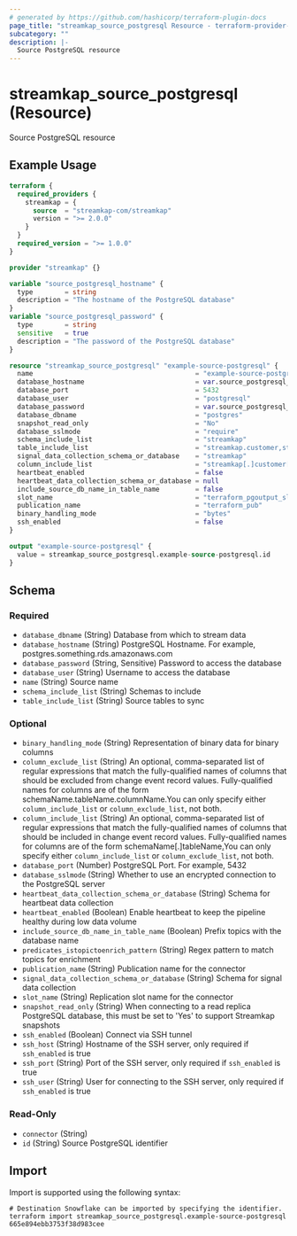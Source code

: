 ```yaml
---
# generated by https://github.com/hashicorp/terraform-plugin-docs
page_title: "streamkap_source_postgresql Resource - terraform-provider-streamkap"
subcategory: ""
description: |-
  Source PostgreSQL resource
---
```


# streamkap_source_postgresql (Resource)

Source PostgreSQL resource

## Example Usage

```terraform
terraform {
  required_providers {
    streamkap = {
      source  = "streamkap-com/streamkap"
      version = ">= 2.0.0"
    }
  }
  required_version = ">= 1.0.0"
}

provider "streamkap" {}

variable "source_postgresql_hostname" {
  type        = string
  description = "The hostname of the PostgreSQL database"
}
variable "source_postgresql_password" {
  type        = string
  sensitive   = true
  description = "The password of the PostgreSQL database"
}

resource "streamkap_source_postgresql" "example-source-postgresql" {
  name                                         = "example-source-postgresql"
  database_hostname                            = var.source_postgresql_hostname
  database_port                                = 5432
  database_user                                = "postgresql"
  database_password                            = var.source_postgresql_password
  database_dbname                              = "postgres"
  snapshot_read_only                           = "No"
  database_sslmode                             = "require"
  schema_include_list                          = "streamkap"
  table_include_list                           = "streamkap.customer,streamkap.customer2"
  signal_data_collection_schema_or_database    = "streamkap"
  column_include_list                          = "streamkap[.]customer[.](id|name)"
  heartbeat_enabled                            = false
  heartbeat_data_collection_schema_or_database = null
  include_source_db_name_in_table_name         = false
  slot_name                                    = "terraform_pgoutput_slot"
  publication_name                             = "terraform_pub"
  binary_handling_mode                         = "bytes"
  ssh_enabled                                  = false
}

output "example-source-postgresql" {
  value = streamkap_source_postgresql.example-source-postgresql.id
}
```

<!-- schema generated by tfplugindocs -->
## Schema

### Required

- `database_dbname` (String) Database from which to stream data
- `database_hostname` (String) PostgreSQL Hostname. For example, postgres.something.rds.amazonaws.com
- `database_password` (String, Sensitive) Password to access the database
- `database_user` (String) Username to access the database
- `name` (String) Source name
- `schema_include_list` (String) Schemas to include
- `table_include_list` (String) Source tables to sync

### Optional

- `binary_handling_mode` (String) Representation of binary data for binary columns
- `column_exclude_list` (String) An optional, comma-separated list of regular expressions that match the fully-qualified names of columns that should be excluded from change event record values. Fully-qualified names for columns are of the form schemaName.tableName.columnName.You can only specify either `column_include_list` or `column_exclude_list`, not both.
- `column_include_list` (String) An optional, comma-separated list of regular expressions that match the fully-qualified names of columns that should be included in change event record values. Fully-qualified names for columns are of the form schemaName[.]tableName[.](columnName1|columnName2)You can only specify either `column_include_list` or `column_exclude_list`, not both.
- `database_port` (Number) PostgreSQL Port. For example, 5432
- `database_sslmode` (String) Whether to use an encrypted connection to the PostgreSQL server
- `heartbeat_data_collection_schema_or_database` (String) Schema for heartbeat data collection
- `heartbeat_enabled` (Boolean) Enable heartbeat to keep the pipeline healthy during low data volume
- `include_source_db_name_in_table_name` (Boolean) Prefix topics with the database name
- `predicates_istopictoenrich_pattern` (String) Regex pattern to match topics for enrichment
- `publication_name` (String) Publication name for the connector
- `signal_data_collection_schema_or_database` (String) Schema for signal data collection
- `slot_name` (String) Replication slot name for the connector
- `snapshot_read_only` (String) When connecting to a read replica PostgreSQL database, this must be set to 'Yes' to support Streamkap snapshots
- `ssh_enabled` (Boolean) Connect via SSH tunnel
- `ssh_host` (String) Hostname of the SSH server, only required if `ssh_enabled` is true
- `ssh_port` (String) Port of the SSH server, only required if `ssh_enabled` is true
- `ssh_user` (String) User for connecting to the SSH server, only required if `ssh_enabled` is true

### Read-Only

- `connector` (String)
- `id` (String) Source PostgreSQL identifier

## Import

Import is supported using the following syntax:

```shell
# Destination Snowflake can be imported by specifying the identifier.
terraform import streamkap_source_postgresql.example-source-postgresql 665e894ebb3753f38d983cee
```
